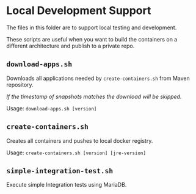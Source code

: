 # Local Development Support

The files in this folder are to support local testing and development.

These scripts are useful when you want to build the containers on a different architecture and publish to a private repo.

## `download-apps.sh`
Downloads all applications needed by `create-containers.sh` from Maven repository.

*If the timestamp of snapshots matches the download will be skipped.*

Usage: `download-apps.sh [version]`

## `create-containers.sh`
Creates all containers and pushes to local docker registry.

Usage: `create-containers.sh [version] [jre-version]`

## `simple-integration-test.sh`

Execute simple Integration tests using MariaDB.
